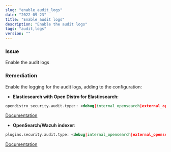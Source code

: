 ```yaml
---
slug: "enable_audit_logs"
date: "2022-09-23"
title: "Enable audit logs"
description: "Enable the audit logs"
tags: "audit,logs"
version: ""
---
```


### Issue
Enable the audit logs

### Remediation

Enable the logging for the audit logs, adding to the configuration:

- **Elasticsearch with Open Distro for Elasticsearch:**
```xml
opendistro_security.audit.type:: <debug|internal_opensearch|external_opensearch|webhook|log4j>
```

[Documentation](https://opendistro.github.io/for-elasticsearch-docs/docs/security/audit-logs/)

- **OpenSearch/Wazuh indexer**:

```xml
plugins.security.audit.type: <debug|internal_opensearch|external_opensearch|webhook|log4j>
```

[Documentation](https://opensearch.org/docs/1.2/security-plugin/audit-logs/storage-types/)
